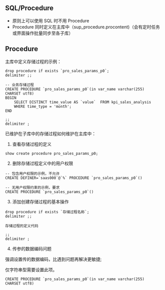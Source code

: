 ## SQL/Procedure

- 原则上可以使用 SQL 时不用 Procedure
- Procedure 同时定义在主库中（sup_procedure.procontent)（会有定时任务或界面操作批量同步至各子库）

## Procedure

主库中定义存储过程的示例：

```
drop procedure if exists `pro_sales_params_p0`;
delimiter ;;

-- 业务存储过程
CREATE PROCEDURE `pro_sales_params_p0`(in var_name varchar(255) CHARSET utf8) 
BEGIN
    SELECT DISTINCT time_value AS `value`  FROM kpi_sales_analysis
    WHERE time_type = 'month';
END

;;
delimiter ;
```

已维护在子库中的存储过程如何维护在主库中：

1. 查看存储过程的定义

```
show create procedure pro_sales_params_p0;
```

2. 删除存储过程定义中的用户权限

```
-- 包含用户权限的示例，不允许
CREATE DEFINER=`saas000`@`%` PROCEDURE `pro_sales_params_p0`()

-- 无用户权限约束的示例，要求 
CREATE PROCEDURE `pro_sales_params_p0`()
```

3. 添加创建存储过程的基本操作

```
drop procedure if exists `存储过程名称`;
delimiter ;;

存储过程的定义代码

;;
delimiter ;
```

4. 传参的数据编码问题

强调设置传的数据编码，比遇到问题再解决更敏捷;

仅字符串型需要设置此项。

```
CREATE PROCEDURE `pro_sales_params_p0`(in var_name varchar(255) CHARSET utf8) 
```
